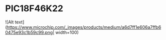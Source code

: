 # PIC18F46K22
![Alt text](https://www.microchip.com/_images/products/medium/a6d7ff1e606a7ffb60475e93c1b59c99.png| width=100)
